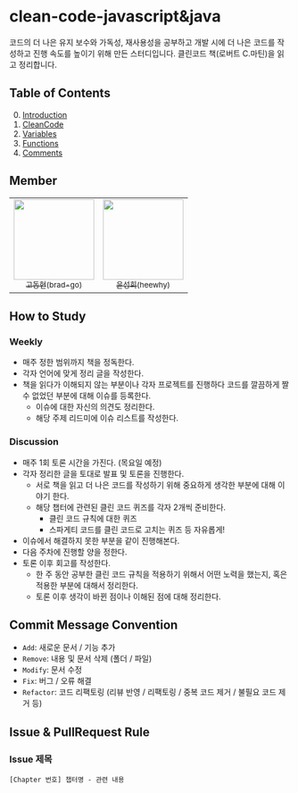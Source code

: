 # clean-code-javascript&java

코드의 더 나은 유지 보수와 가독성, 재사용성을 공부하고 개발 시에 더 나은 코드를 작성하고 진행 속도를 높이기 위해 만든 스터디입니다. 클린코드 책(로버트 C.마틴)을 읽고 정리합니다.

## Table of Contents

0. [Introduction](./docs/00_Introduction/)
1. [CleanCode](./docs/01_CleanCode/)
2. [Variables](./docs/02_Variables/)
3. [Functions](./docs/03_Functions/)
4. [Comments](./docs/04_Comments/)

## Member

<table>
  <tr>
    <td align="center">
      <a href="https://github.com/brad-go">
        <img src="https://avatars.githubusercontent.com/u/68905615?v=4" width="144px;" alt=""/>
        <br />
        <sub>고동현(brad-go)</sub>
      </a>
    </td>
    <td align="center">
      <a href="https://github.com/heewhy">
        <img src="https://avatars.githubusercontent.com/u/55123531?v=4" width="144px;" alt=""/>
        <br />
        <sub>윤성희(heewhy)</sub>
      </a>
    </td>
  </tr>
</table>

## How to Study

### Weekly

- 매주 정한 범위까지 책을 정독한다.
- 각자 언어에 맞게 정리 글을 작성한다.
- 책을 읽다가 이해되지 않는 부분이나 각자 프로젝트를 진행하다 코드를 깔끔하게 짤 수 없었던 부분에 대해 이슈를 등록한다.
  - 이슈에 대한 자신의 의견도 정리한다.
  - 해당 주제 리드미에 이슈 리스트를 작성한다.

### Discussion

- 매주 1회 토론 시간을 가진다. (목요일 예정)
- 각자 정리한 글을 토대로 발표 및 토론을 진행한다.
  - 서로 책을 읽고 더 나은 코드를 작성하기 위해 중요하게 생각한 부분에 대해 이야기 한다.
  - 해당 챕터에 관련된 클린 코드 퀴즈를 각자 2개씩 준비한다.
    - 클린 코드 규칙에 대한 퀴즈
    - 스파게티 코드를 클린 코드로 고치는 퀴즈 등 자유롭게!
- 이슈에서 해결하지 못한 부분을 같이 진행해본다.
- 다음 주차에 진행할 양을 정한다.
- 토론 이후 회고를 작성한다.
  - 한 주 동안 공부한 클린 코드 규칙을 적용하기 위해서 어떤 노력을 했는지, 혹은 적용한 부분에 대해서 정리한다.
  - 토론 이후 생각이 바뀐 점이나 이해된 점에 대해 정리한다.

## Commit Message Convention

- `Add`: 새로운 문서 / 기능 추가
- `Remove`: 내용 및 문서 삭제 (폴더 / 파일)
- `Modify`: 문서 수정
- `Fix`: 버그 / 오류 해결
- `Refactor`: 코드 리팩토링 (리뷰 반영 / 리팩토링 / 중복 코드 제거 / 불필요 코드 제거 등)

## Issue & PullRequest Rule

### Issue 제목

```
[Chapter 번호] 챕터명 - 관련 내용
```
